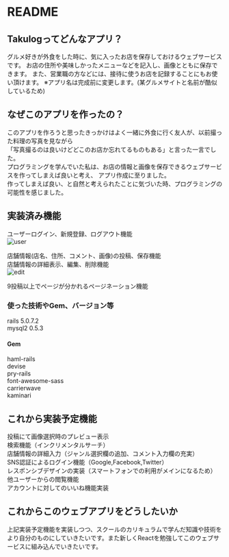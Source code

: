# README

## Takulogってどんなアプリ？
グルメ好きが外食をした時に、気に入ったお店を保存しておけるウェブサービスです。
お店の住所や美味しかったメニューなどを記入し、画像とともに保存できます。
また、営業職の方などには、接待に使うお店を記録することにもお使い頂けます。
※アプリ名は完成前に変更します。(某グルメサイトと名前が酷似しているため)

## なぜこのアプリを作ったの？


このアプリを作ろうと思ったきっかけはよく一緒に外食に行く友人が、以前撮った料理の写真を見ながら  
「写真撮るのは良いけどどこのお店か忘れてるものもある」と言った一言でした。  
プログラミングを学んでいた私は、お店の情報と画像を保存できるウェブサービスを作ってしまえば良いと考え、
アプリ作成に至りました。<br>
作ってしまえば良い、と自然と考えられたことに気づいた時、プログラミングの可能性を感じました。

## 実装済み機能
ユーザーログイン、新規登録、ログアウト機能<br>
![user](https://user-images.githubusercontent.com/59153438/74930399-d8ba5c00-5420-11ea-986d-6f1eab584f1b.gif)

店舗情報(店名、住所、コメント、画像)の投稿、保存機能<br>
店舗情報の詳細表示、編集、削除機能<br>
![edit](https://user-images.githubusercontent.com/59153438/75223218-53042b00-57e9-11ea-9456-472fdc565c9f.gif)

9投稿以上でページが分かれるページネーション機能<br>

### 使った技術やGem、バージョン等
rails 5.0.7.2<br>
mysql2 0.5.3<br>

#### Gem
haml-rails<br>
devise<br>
pry-rails<br>
font-awesome-sass<br>
carrierwave<br>
kaminari<br>

## これから実装予定機能
投稿にて画像選択時のプレビュー表示<br>
検索機能（インクリメンタルサーチ）<br>
店舗情報の詳細入力（ジャンル選択欄の追加、コメント入力欄の充実）<br>
SNS認証によるログイン機能（Google,Facebook,Twitter）<br>
レスポンシブデザインの実装（スマートフォンでの利用がメインになるため）<br>
他ユーザーからの閲覧機能<br>
アカウントに対してのいいね機能実装<br>

## これからこのウェブアプリをどうしたいか
上記実装予定機能を実装しつつ、スクールのカリキュラムで学んだ知識や技術を<br>
より自分のものにしていきたいです。また新しくReactを勉強してこのウェブサービスに組み込んでいきたいです。
